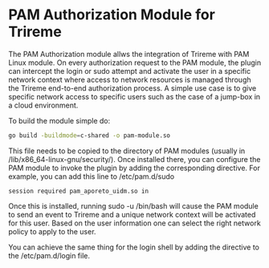 # PAM Authorization Module for Trireme 

The PAM Authorization module allws the integration of Trireme with PAM Linux module. On every authorization
request to the PAM module, the plugin can intercept the login or sudo attempt and activate the user 
in a specific network context where access to network resources is managed through the Trireme 
end-to-end authorization process. A simple use case is to give specific network access to specific 
users such as the case of a jump-box in a cloud environment. 

To build the module simple do:

```bash 
go build -buildmode=c-shared -o pam-module.so
```

This file needs to be copied to the directory of PAM modules (usually in /lib/x86_64-linux-gnu/security/). Once 
installed there, you can configure the PAM module to invoke the plugin by adding the corresponding
directive. For example, you can add this line to /etc/pam.d/sudo 

```
session required pam_aporeto_uidm.so in 
```

Once this is installed, running sudo -u <anyuser> /bin/bash will cause the PAM module to send an event
to Trireme and a unique network context will be activated for this user. Based on the user
information one can select the right network policy to apply to the user.

You can achieve the same thing for the login shell by adding the directive to the 
/etc/pam.d/login file. 
